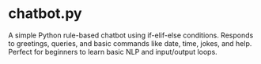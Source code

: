 # chatbot.py
A simple Python rule-based chatbot using if-elif-else conditions. Responds to greetings, queries, and basic commands like date, time, jokes, and help. Perfect for beginners to learn basic NLP and input/output loops.
